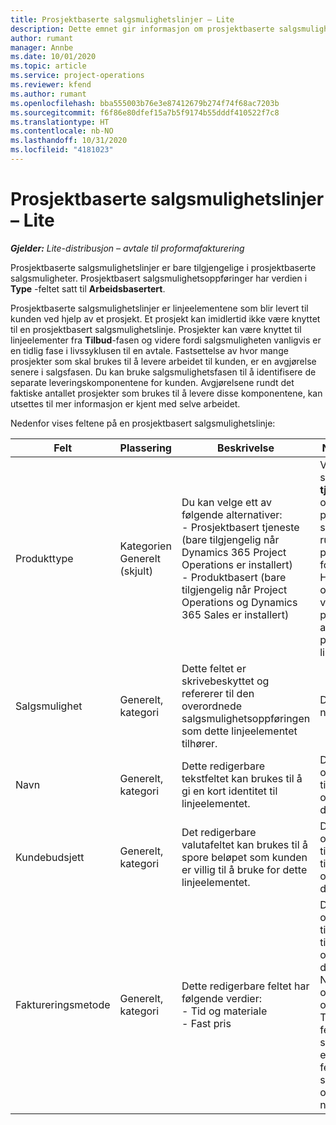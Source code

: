 ```yaml
---
title: Prosjektbaserte salgsmulighetslinjer – Lite
description: Dette emnet gir informasjon om prosjektbaserte salgsmulighetslinjer. (Pro)
author: rumant
manager: Annbe
ms.date: 10/01/2020
ms.topic: article
ms.service: project-operations
ms.reviewer: kfend
ms.author: rumant
ms.openlocfilehash: bba555003b76e3e87412679b274f74f68ac7203b
ms.sourcegitcommit: f6f86e80dfef15a7b5f9174b55dddf410522f7c8
ms.translationtype: HT
ms.contentlocale: nb-NO
ms.lasthandoff: 10/31/2020
ms.locfileid: "4181023"
---
```

# <a name="project-based-opportunity-lines---lite"></a>Prosjektbaserte salgsmulighetslinjer – Lite

_**Gjelder:** Lite-distribusjon – avtale til proformafakturering_

Prosjektbaserte salgsmulighetslinjer er bare tilgjengelige i prosjektbaserte salgsmuligheter. Prosjektbasert salgsmulighetsoppføringer har verdien i **Type** -feltet satt til **Arbeidsbasertert**.

Prosjektbaserte salgsmulighetslinjer er linjeelementene som blir levert til kunden ved hjelp av et prosjekt. Et prosjekt kan imidlertid ikke være knyttet til en prosjektbasert salgsmulighetslinje. Prosjekter kan være knyttet til linjeelementer fra **Tilbud**-fasen og videre fordi salgsmuligheten vanligvis er en tidlig fase i livssyklusen til en avtale. Fastsettelse av hvor mange prosjekter som skal brukes til å levere arbeidet til kunden, er en avgjørelse senere i salgsfasen. Du kan bruke salgsmulighetsfasen til å identifisere de separate leveringskomponentene for kunden. Avgjørelsene rundt det faktiske antallet prosjekter som brukes til å levere disse komponentene, kan utsettes til mer informasjon er kjent med selve arbeidet.

Nedenfor vises feltene på en prosjektbasert salgsmulighetslinje:

| **Felt** | **Plassering** | **Beskrivelse** | **Nedstrøms påvirkning** |
| --- | --- | --- | --- |
| Produkttype | Kategorien Generelt (skjult) | Du kan velge ett av følgende alternativer:</br>- Prosjektbasert tjeneste (bare tilgjengelig når Dynamics 365 Project Operations er installert)</br>- Produktbasert (bare tilgjengelig når Project Operations og Dynamics 365 Sales er installert) | Verdien i dette feltet er satt til **Prosjektbasert tjeneste** når du oppretter en prosjektbasert salgsmulighetslinje fra rutenettet med prosjektbaserte linjer for salgsmuligheten. <br> Hvis du endrer eller overstyrer denne verdien, blir ikke prosjektfunksjonaliteten aktivert for de prosjektbaserte linjeelementene. |
| Salgsmulighet | Generelt, kategori | Dette feltet er skrivebeskyttet og refererer til den overordnede salgsmulighetsoppføringen som dette linjeelementet tilhører. | Dette feltet har ingen nedstrøms påvirkning. |
| Navn | Generelt, kategori | Dette redigerbare tekstfeltet kan brukes til å gi en kort identitet til linjeelementet. | Denne verdien overføres til tilbudslinjen når du oppretter et tilbud fra denne salgsmuligheten. |
| Kundebudsjett | Generelt, kategori | Det redigerbare valutafeltet kan brukes til å spore beløpet som kunden er villig til å bruke for dette linjeelementet. | Denne verdien overføres til det tilsvarende feltet på tilbudslinjen når du oppretter et tilbud fra denne salgsmuligheten. |
| Faktureringsmetode | Generelt, kategori | Dette redigerbare feltet har følgende verdier:</br>- Tid og materiale</br>- Fast pris | Denne verdien overføres til det tilsvarende feltet på tilbudslinjen når du oppretter et tilbud fra denne salgsmuligheten. Når tilbudslinjen er opprettet, er feltet låst og kan ikke endres. Tilordne denne feltverdien så nøyaktig som mulig. Hvis du må endre verdien i dette feltet på tilbudslinjen, sletter du tilbudslinjen og oppretter den på nytt. |
